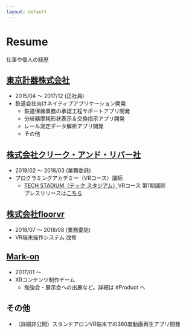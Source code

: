```yaml
---
layout: default
---
```


# Resume
仕事や個人の経歴

## [東京計器株式会社](https://www.tokyokeiki.jp/)
- 2015/04 ～ 2017/12 (正社員)
- 鉄道会社向けネイティブアプリケーション開発
  - 鉄道保線業務の承認工程サポートアプリ開発
  - 分岐器摩耗形状表示＆交換指示アプリ開発
  - レール測定データ解析アプリ開発
  - その他

## [株式会社クリーク・アンド・リバー社](https://www.cri.co.jp/)
- 2018/02 ～ 2018/03 (業務委託)
- プログラミングアカデミー（VRコース）講師
  - [TECH STADIUM（テック スタジアム）](https://tech-sta.com/)VRコース 第1期講師  
プレスリリースは[こちら](https://www.cri.co.jp/news/press_release/2019/20190213002646.html)

## [株式会社floorvr](https://floorvr.jp/)
- 2018/07 ～ 2018/08 (業務委託)
- VR端末操作システム 改修

## [Mark-on](http://markon-xr.com/src/index.html)
- 2017/01 ～
- XRコンテンツ制作チーム
  - 勉強会・展示会への出展など。詳細は #Product へ

## その他
- （詳細非公開）スタンドアロンVR端末での360度動画再生アプリ開発